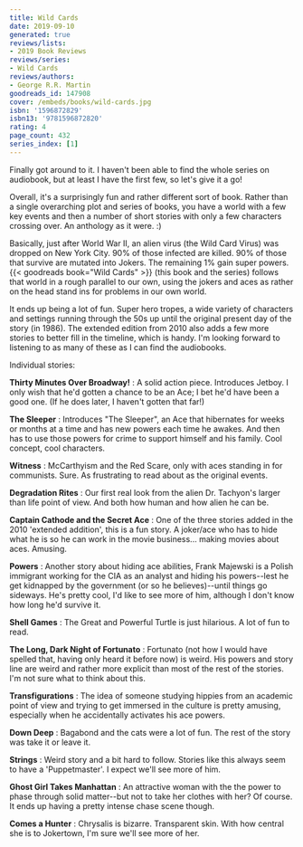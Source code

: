 ```yaml
---
title: Wild Cards
date: 2019-09-10
generated: true
reviews/lists:
- 2019 Book Reviews
reviews/series:
- Wild Cards
reviews/authors:
- George R.R. Martin
goodreads_id: 147908
cover: /embeds/books/wild-cards.jpg
isbn: '1596872829'
isbn13: '9781596872820'
rating: 4
page_count: 432
series_index: [1]
---
```

Finally got around to it. I haven't been able to find the whole series on audiobook, but at least I have the first few, so let's give it a go!  

Overall, it's a surprisingly fun and rather different sort of book. Rather than a single overarching plot and series of books, you have a world with a few key events and then a number of short stories with only a few characters crossing over. An anthology as it were. :)  

<!--more-->

Basically, just after World War II, an alien virus (the Wild Card Virus) was dropped on New York City. 90% of those infected are killed. 90% of those that survive are mutated into Jokers. The remaining 1% gain super powers. {{< goodreads book="Wild Cards" >}} (this book and the series) follows that world in a rough parallel to our own, using the jokers and aces as rather on the head stand ins for problems in our own world.  

It ends up being a lot of fun. Super hero tropes, a wide variety of characters and settings running through the 50s up until the original present day of the story (in 1986). The extended edition from 2010 also adds a few more stories to better fill in the timeline, which is handy. I'm looking forward to listening to as many of these as I can find the audiobooks.  

Individual stories:  

 **Thirty Minutes Over Broadway!** : A solid action piece. Introduces Jetboy. I only wish that he'd gotten a chance to be an Ace; I bet he'd have been a good one. (If he does later, I haven't gotten that far!)  

 **The Sleeper** : Introduces "The Sleeper", an Ace that hibernates for weeks or months at a time and has new powers each time he awakes. And then has to use those powers for crime to support himself and his family. Cool concept, cool characters.  

**Witness** : McCarthyism and the Red Scare, only with aces standing in for communists. Sure. As frustrating to read about as the original events.  

 **Degradation Rites** : Our first real look from the alien Dr. Tachyon's larger than life point of view. And both how human and how alien he can be.  

**Captain Cathode and the Secret Ace** : One of the three stories added in the 2010 'extended addition', this is a fun story. A joker/ace who has to hide what he is so he can work in the movie business... making movies about aces. Amusing.  

**Powers** : Another story about hiding ace abilities, Frank Majewski is a Polish immigrant working for the CIA as an analyst and hiding his powers--lest he get kidnapped by the government (or so he believes)--until things go sideways. He's pretty cool, I'd like to see more of him, although I don't know how long he'd survive it.  

**Shell Games** : The Great and Powerful Turtle is just hilarious. A lot of fun to read.  

**The Long, Dark Night of Fortunato** : Fortunato (not how I would have spelled that, having only heard it before now) is weird. His powers and story line are weird and rather more explicit than most of the rest of the stories. I'm not sure what to think about this.  

**Transfigurations** : The idea of someone studying hippies from an academic point of view and trying to get immersed in the culture is pretty amusing, especially when he accidentally activates his ace powers.  

**Down Deep** : Bagabond and the cats were a lot of fun. The rest of the story was take it or leave it.  

**Strings** : Weird story and a bit hard to follow. Stories like this always seem to have a 'Puppetmaster'. I expect we'll see more of him.  

**Ghost Girl Takes Manhattan** : An attractive woman with the the power to phase through solid matter--but not to take her clothes with her? Of course. It ends up having a pretty intense chase scene though.  

**Comes a Hunter** : Chrysalis is bizarre. Transparent skin. With how central she is to Jokertown, I'm sure we'll see more of her.